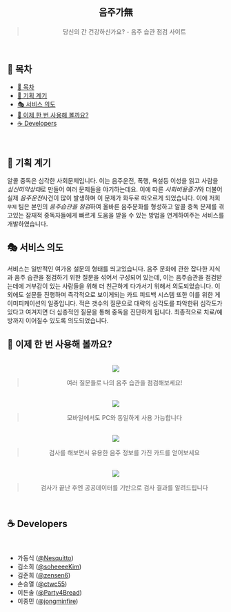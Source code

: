 <h2 align="center">

음주가無

</h2>

<div align="center">

> 당신의 간 건강하신가요? - 음주 습관 점검 사이트

</div>

<br/>

## 🚩 목차

- [🚩 목차](#-목차)
- [🍷 기획 계기](#-기획-계기)
- [🎭 서비스 의도](#-서비스-의도)
- [🏃 이제 한 번 사용해 볼까요?](#-이제-한-번-사용해-볼까요)
- [☕ Developers](#-developers)

<br/>

## 🍷 기획 계기

알콜 중독은 심각한 사회문제입니다. 이는 음주운전, 폭행, 욕설등 이성을 읽고 사람을 *심신미약상태*로 만들어 여러 문제들을 야기하는데요. 이에 따른 *사회비용증가*와 더불어 실제 *음주운전*사건이 많이 발생하며 이 문제가 화두로 떠오르게 되었습니다. 이에 저희 `무제` 팀은 본인의 *음주습관을 점검*하여 올바른 음주문화를 형성하고 알콜 중독 문제를 겪고있는 잠재적 중독자들에게 빠르게 도움을 받을 수 있는 방법을 연계하여주는 서비스를 개발하였습니다.

## 🎭 서비스 의도

서비스는 일반적인 여가용 설문의 형태를 띄고있습니다. 음주 문화에 관한 잡다한 지식과 음주 습관을 점검하기 위한 질문을 섞어서 구성되어 있는데, 이는 음주습관을 점검받는데에 거부감이 있는 사람들을 위해 더 친근하게 다가서기 위해서 의도되었습니다. 이외에도 설문들 진행하며 즉각적으로 보이게되는 카드 피드백 시스템 또한 이를 위한 게이미피케이션의 일종입니다. 적은 갯수의 질문으로 대략의 심각도를 파악한뒤 심각도가 있다고 여겨지면 더 심층적인 질문을 통해 중독을 진단하게 됩니다. 최종적으로 치료/예방까지 이어질수 있도록 의도되었습니다.


## 🏃 이제 한 번 사용해 볼까요? 

<br/>

<div align=center>

<img src="https://i.ibb.co/NnVYNjm/pc-question.gif"/>

> 여러 질문들로 나의 음주 습관을 점검해보세요!

<br/>

<img src="https://i.ibb.co/CMssPd1/Mobile-Question.gif"/>

> 모바일에서도 PC와 동일하게 사용 가능합니다

<br/>

<img src="https://i.ibb.co/sJbdz1n/pc-cards.gif"/>

> 검사를 해보면서 유용한 음주 정보를 가진 카드를 얻어보세요

<br/>

<img src="https://i.ibb.co/zWcRtrP/image.png"/>

> 검사가 끝난 후엔 공공데이터를 기반으로 검사 결과를 알려드립니다

</div>

<br/>


## ☕ Developers

<br/>

- 가동식 ([@Nesquitto](https://github.com/Nesquitto))
- 김소희 ([@soheeeeKim](https://github.com/soheeeeKim))
- 김준희 ([@zensen6](https://github.com/zensen6))
- 손승열 ([@ctwc55](https://github.com/ctwc55))
- 이든솔 ([@Party4Bread](https://github.com/Party4Bread))
- 이종민 ([@jongminfire](https://github.com/jongminfire))
